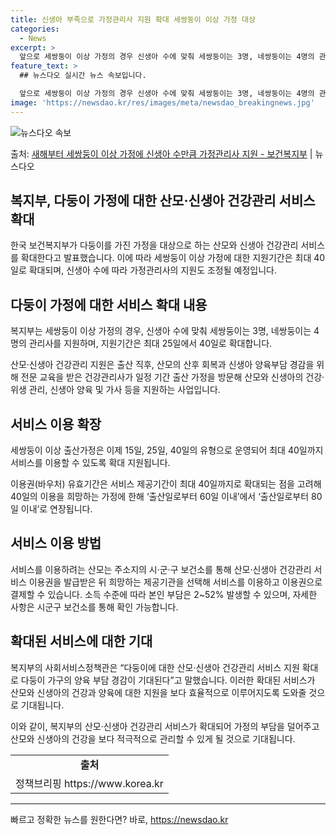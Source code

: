 ```yaml
---
title: 신생아 부족으로 가정관리사 지원 확대 세쌍둥이 이상 가정 대상
categories:
  - News
excerpt: >
  앞으로 세쌍둥이 이상 가정의 경우 신생아 수에 맞춰 세쌍둥이는 3명, 네쌍둥이는 4명의 관리사를 지원하며, …
feature_text: >
  ## 뉴스다오 실시간 뉴스 속보입니다.

  앞으로 세쌍둥이 이상 가정의 경우 신생아 수에 맞춰 세쌍둥이는 3명, 네쌍둥이는 4명의 관리사를 지원하며, …
image: 'https://newsdao.kr/res/images/meta/newsdao_breakingnews.jpg'
---
```


![뉴스다오 속보](https://newsdao.kr/res/images/meta/newsdao_breakingnews.jpg)

<p>출처: <a href="https://newsdao.kr/2900" rel="dofollow">새해부터 세쌍둥이 이상 가정에 신생아 수만큼 가정관리사 지원 - 보건복지부</a> | 뉴스다오</p>

<h2 data-ke-size="size26"><b>복지부, 다둥이 가정에 대한 산모·신생아 건강관리 서비스 확대</b></h2>

한국 보건복지부가 다둥이를 가진 가정을 대상으로 하는 산모와 신생아 건강관리 서비스를 확대한다고 발표했습니다. 이에 따라 세쌍둥이 이상 가정에 대한 지원기간은 최대 40일로 확대되며, 신생아 수에 따라 가정관리사의 지원도 조정될 예정입니다.

<h2 data-ke-size="size24">다둥이 가정에 대한 서비스 확대 내용</h2>

<p data-ke-size="size16">복지부는 세쌍둥이 이상 가정의 경우, 신생아 수에 맞춰 세쌍둥이는 3명, 네쌍둥이는 4명의 관리사를 지원하며, 지원기간은 최대 25일에서 40일로 확대합니다.</p>
<p data-ke-size="size16">산모·신생아 건강관리 지원은 출산 직후, 산모의 산후 회복과 신생아 양육부담 경감을 위해 전문 교육을 받은 건강관리사가 일정 기간 출산 가정을 방문해 산모와 신생아의 건강·위생 관리, 신생아 양육 및 가사 등을 지원하는 사업입니다.</p>

<h2 data-ke-size="size24">서비스 이용 확장</h2>

<p data-ke-size="size16">세쌍둥이 이상 출산가정은 이제 15일, 25일, 40일의 유형으로 운영되어 최대 40일까지 서비스를 이용할 수 있도록 확대 지원됩니다.</p>
<p data-ke-size="size16">이용권(바우처) 유효기간은 서비스 제공기간이 최대 40일까지로 확대되는 점을 고려해 40일의 이용을 희망하는 가정에 한해 ‘출산일로부터 60일 이내’에서 ‘출산일로부터 80일 이내’로 연장됩니다.</p>

<h2 data-ke-size="size24">서비스 이용 방법</h2>

<p data-ke-size="size16">서비스를 이용하려는 산모는 주소지의 시·군·구 보건소를 통해 산모·신생아 건강관리 서비스 이용권을 발급받은 뒤 희망하는 제공기관을 선택해 서비스를 이용하고 이용권으로 결제할 수 있습니다. 소득 수준에 따라 본인 부담은 2~52% 발생할 수 있으며, 자세한 사항은 시군구 보건소를 통해 확인 가능합니다.</p>

<h2 data-ke-size="size24">확대된 서비스에 대한 기대</h2>

<p data-ke-size="size16">복지부의 사회서비스정책관은 “다둥이에 대한 산모·신생아 건강관리 서비스 지원 확대로 다둥이 가구의 양육 부담 경감이 기대된다”고 말했습니다. 이러한 확대된 서비스가 산모와 신생아의 건강과 양육에 대한 지원을 보다 효율적으로 이루어지도록 도와줄 것으로 기대됩니다.</p>

이와 같이, 복지부의 산모·신생아 건강관리 서비스가 확대되어 가정의 부담을 덜어주고 산모와 신생아의 건강을 보다 적극적으로 관리할 수 있게 될 것으로 기대됩니다.

<table>
  <tr>
    <td style="text-align: center; height: 17px;"><b>출처</b></td>
  </tr>
  <tr>
    <td style="text-align: center; height: 17px;">정책브리핑 https://www.korea.kr</td>
  </tr>
</table>
<hr> 

빠르고 정확한 뉴스를 원한다면? 바로, <a href="https://newsdao.kr" rel="dofollow">https://newsdao.kr</a>


    
